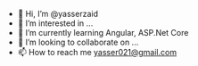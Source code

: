 - 👋 Hi, I’m @yasserzaid
- 👀 I’m interested in ...
- 🌱 I’m currently learning Angular, ASP.Net Core
- 💞️ I’m looking to collaborate on ...
- 📫 How to reach me yasser021@gmail.com
